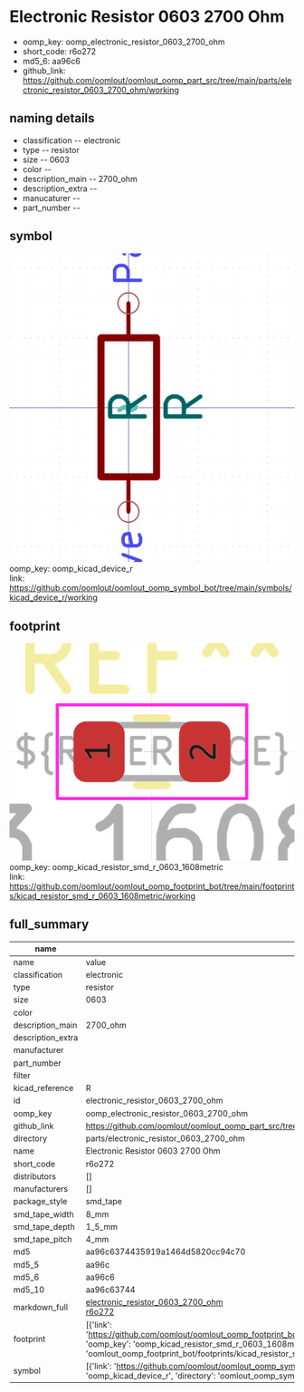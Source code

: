 # Electronic Resistor 0603 2700 Ohm

  
* oomp_key: oomp_electronic_resistor_0603_2700_ohm 
* short_code: r6o272
* md5_6: aa96c6  
* github_link: https://github.com/oomlout/oomlout_oomp_part_src/tree/main/parts/electronic_resistor_0603_2700_ohm/working  
## naming details
* classification -- electronic
* type -- resistor
* size -- 0603
* color -- 
* description_main -- 2700_ohm
* description_extra -- 
* manucaturer -- 
* part_number -- 



## symbol

![](symbol/0/working/working_600.png)  
oomp_key: oomp_kicad_device_r  
link: https://github.com/oomlout/oomlout_oomp_symbol_bot/tree/main/symbols/kicad_device_r/working  

## footprint

![](footprint/0/working/working_600.png)  
oomp_key: oomp_kicad_resistor_smd_r_0603_1608metric  
link: https://github.com/oomlout/oomlout_oomp_footprint_bot/tree/main/footprints/kicad_resistor_smd_r_0603_1608metric/working  

## full_summary
| name | value | 
| --- | --- | 
| name | value | 
| classification | electronic | 
| type | resistor | 
| size | 0603 | 
| color |  | 
| description_main | 2700_ohm | 
| description_extra |  | 
| manufacturer |  | 
| part_number |  | 
| filter |  | 
| kicad_reference | R | 
| id | electronic_resistor_0603_2700_ohm | 
| oomp_key | oomp_electronic_resistor_0603_2700_ohm | 
| github_link | https://github.com/oomlout/oomlout_oomp_part_src/tree/main/parts/electronic_resistor_0603_2700_ohm/working | 
| directory | parts/electronic_resistor_0603_2700_ohm | 
| name | Electronic Resistor 0603 2700 Ohm | 
| short_code | r6o272 | 
| distributors | [] | 
| manufacturers | [] | 
| package_style | smd_tape | 
| smd_tape_width | 8_mm | 
| smd_tape_depth | 1_5_mm | 
| smd_tape_pitch | 4_mm | 
| md5 | aa96c6374435919a1464d5820cc94c70 | 
| md5_5 | aa96c | 
| md5_6 | aa96c6 | 
| md5_10 | aa96c63744 | 
| markdown_full | [electronic_resistor_0603_2700_ohm](https://github.com/oomlout/oomlout_oomp_part_src/tree/main/parts/electronic_resistor_0603_2700_ohm/working)<br>[r6o272](https://github.com/oomlout/oomlout_oomp_part_src/tree/main/parts/electronic_resistor_0603_2700_ohm/working)<br> | 
| footprint | [{'link': 'https://github.com/oomlout/oomlout_oomp_footprint_bot/tree/main/foootprntss/kicad_resistor_smd_r_0603_1608metric', 'oomp_key': 'oomp_kicad_resistor_smd_r_0603_1608metric', 'directory': 'oomlout_oomp_footprint_bot/footprints/kicad_resistor_smd_r_0603_1608metric//working/working.kicad_mod'}] | 
| symbol | [{'link': 'https://github.com/oomlout/oomlout_oomp_symbol_bot/tree/main/symbols/kicad_device_r', 'oomp_key': 'oomp_kicad_device_r', 'directory': 'oomlout_oomp_symbol_bot/symbols/kicad_device_r//working/working.kicad_sym'}] | 
